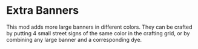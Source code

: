 # Extra Banners

This mod adds more large banners in different colors. They can be crafted by putting 4 small street signs of the same color in the crafting grid, or by combining any large banner and a corresponding dye.
